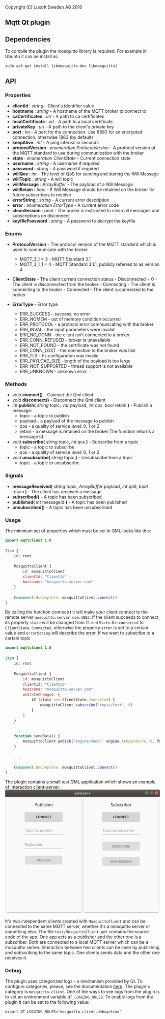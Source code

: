 
Copyright (C) Luxoft Sweden AB 2018 
<br>

## Mqtt Qt plugin

## Dependencies

To compile the plugin the mosquitto library is required. For example in Ubuntu it can be install as:
```
sudo apt-get install libmosquitto-dev libmosquitto1
```

## API

### Properties

- **clientId** : *string* - Client's identifier value
- **hostname** : *string* - A hostname of the MQTT broker to connect to
- **caCertificates** : *url* - A path to ca certificates
- **localCertificate** : *url* - A path to a local certificate
- **privateKey** : *url* - A path to the client's private key
- **port** : *int* - A port for the connection. Use 8883 for an encrypted connection, otherwise 1883 (by default)
- **keepAlive** : *int* - A ping interval in seconds
- **protocolVersion** : *enumeration ProtocolVersion* - A protocol version of the MQTT standard to use during communication with the broker
- **state** : *enumeration ClientState* - Current connection state
- **username** : *string* - A username if required
- **password** : *string* - A password if required
- **willQos** : *int* - The level of QoS for sending and storing the Will Message
- **willTopic** : *string* - A will topic
- **willMessage** : *ArrayBuffer* - The payload of a Will Message
- **willRetain** : *bool* - If Will Message should be retained on the broker for future subscribers to receive
- **errorString** : *string* - A current error description
- **error** : *enumeration ErrorType* - A current error code
- **cleanSession** : *bool* - The broker is instructed to clean all messages and subscriptions on disconnect
- **keyfilePassword** : *string* - A password to decrypt the keyfile

### Enums
- **ProtocolVersion** - The protocol version of the MQTT standard which is used to communicate with the broker
	- MQTT_3_1 = 3 - MQTT Standard 3.1
	- MQTT_3_1_1 = 4 - MQTT Standard 3.1.1, publicly referred to as version 4

- **ClientState** - The client current connection status
      - Disconnected = 0 - The client is disconnected from the broker
      - Connecting - The client is connecting to the broker
      - Connected - The client is connected to the broker

- **ErrorType** - Error type
	- ERR_SUCCESS - success, no error
	- ERR_NOMEM - out of memory condition occurred
	- ERR_PROTOCOL - a protocol error communicating with the broker
	- ERR_INVAL - the input parameters were invalid
	- ERR_NO_CONN - the client isn't connected to a broker
	- ERR_CONN_REFUSED - broker is unavailable
	- ERR_NOT_FOUND - the certificate was not found
	- ERR_CONN_LOST - the connection to the broker was lost
	- ERR_TLS - tls configuration was invalid
	- ERR_PAYLOAD_SIZE -length of the payload is too large.
	- ERR_NOT_SUPPORTED - thread support is not available
	- ERR_UNKNOWN - unknown error
    
### Methods

- *void* **connect()** - Connect the Qml client
- *void* **disconnect()** - Disconnect the Qml client
- *int* **publish(** *string* topic, *var* payload, *int* qos, *bool* retain **)** - Publish a message:
	- topic - a topic to publish
	- payload - a payload of the message to publish
	- qos - a quality of service level: 0, 1 or 2
	- retain - a message is retained on the broker
	The function returns a message id.
- *void* **subscribe(** *string* topic, *int* qos **)** - Subscribe from a topic
	- topic - a topic to subscirbe
	- qos - a quality of service level: 0, 1 or 2
- *void* **unsubscribe(** *string* topic **)** - Unsubscribe from a topic
	- topic - a topic to unsubscribe

### Signals
- **messageReceived(** *string* topic, *ArrayBuffer* payload, *int* qoS, *bool* retain **)** - The client has received a message
- **subscribed()** - A topic has been subscribed
- **published(** *int* messageId **)** - A topic has been published
- **unsubscribed()** - A topic has been unsubscribed

### Usage

The minimum set of properties which must be set in QML looks like this:

```qml
import mqttclient 1.0

Item {
    id: root
    
    MosquittoClient {
        id: mosquittoClient
        clientId: "ClientId"
        hostname: "mosquitto.server.com"
    }

    Component.OnComplete: mosquittoClient.connect()
}
```

By calling the function connect() it will make your client connect to the remote server `mosquitto.server.com:1883`. If the client succeeds to connect, its property `state` will be changed from `ClientState.Disconnected` to `ClientState.Connected`, otherwise the property `error` is set to a certain value and `errorString` will describe the error. If we want to subscribe to a certain topic

```qml
import mqttclient 1.0

Item {
    id: root
    
    MosquittoClient {
        id: mosquittoClient
        clientId: "ClientId"
        hostname: "mosquitto.server.com"
        onStateChanged: {
            if (state === ClientState.Connected) {
                mosquittoClient.subscribe("topic/test", 0)
            }
        }
    }
    
    ...
    function sendData() {
        mosquittoClient.pubish("engine/temp", engine.temperature, 0, false)
    }
    
    ...

    Component.OnComplete: mosquittoClient.connect()
}
```

The plugin contains a small test QML application which shows an example of interaction client-server.  
![Qml client](pictures/client.png  "Qml client")

It's two independent clients created with `MosquittoClient` and can be connected to the same MQTT server, whether it's a mosquitto server or something else.
 The file `test/MosquittoClient.qml` contains the source code of the app. One app acts as a publisher and the other one is a subscriber. Both are connected to a local MQTT server which can be a mosquitto server. Interaction between two clients can be seen by publishing and subscribing to the same topic. One clients sends data and the other one receives it.
 

### Debug

The plugin uses categorized logs - a mechanism provided by Qt. To configure categories, please, see the documentation [here](http://doc.qt.io/qt-5/qloggingcategory.html#configuring-categories). The plugin's category is `mosquitto.client`. One of the ways to see logs from the plugin is to set an environment variable `QT_LOGGING_RULES`. To enable logs from the plugin it can be set to the following value:

```
export QT_LOGGING_RULES="mosquitto.client.debug=true"
```

